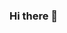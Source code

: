 ### Hi there 👋

<!--
**AliciaFZhang/AliciaFZhang** is a ✨ _special_ ✨ repository because its `README.md` (this file) appears on your GitHub profile.

Hi, this is Fan Zhang, a fullstack software engineer who's passionate about building web applications that suit users' need and ease people's life. 

![React](https://img.shields.io/badge/react-%2320232a.svg?style=for-the-badge&logo=react&logoColor=%2361DAFB) ![Express.js](https://img.shields.io/badge/express.js-%23404d59.svg?style=for-the-badge&logo=express&logoColor=%2361DAFB) ![Webpack](https://img.shields.io/badge/webpack-%238DD6F9.svg?style=for-the-badge&logo=webpack&logoColor=black) ![Postgres](https://img.shields.io/badge/postgres-%23316192.svg?style=for-the-badge&logo=postgresql&logoColor=white)


## Contact Info
[![LinkedIn](https://img.shields.io/badge/linkedin-%230077B5.svg?style=for-the-badge&logo=linkedin&logoColor=white)](https://www.linkedin.com/in/aliciafanzhang/) 

## Portfolio Projects
- [MacroMacro](https://github.com/MacroMacro/frontend-capstone-wolverines) (Front End)
- [Atelier Systems Design](https://github.com/Galactic-Republic-2204/SDC-QA) (Back End)
- [BetterEats](https://github.com/Better-Eats/Better-Eats) (Full Stack)

## TECHNICAL SKILLS
- Front End: JavaScript (ES5 and ES6) | React | React-Router-dom | HTML5 | CSS | JQuery | MUI
- Back End: Node.js | Express | Axios | MongoDB | PostgreSQL | MySQL | RESTful API Development
- Testing/Deployment: Jest | Mocha | Chai | AWS: EC2 | Loader.io | K6 | NGINX
- Developer Tools: Vim | Git | Npm | Webpack | Babel | Nodemon | Postman
